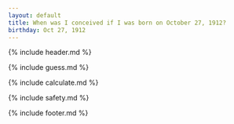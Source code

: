 ```yaml
---
layout: default
title: When was I conceived if I was born on October 27, 1912?
birthday: Oct 27, 1912
---
```


{% include header.md %}

{% include guess.md %}

{% include calculate.md %}

{% include safety.md %}

{% include footer.md %}



